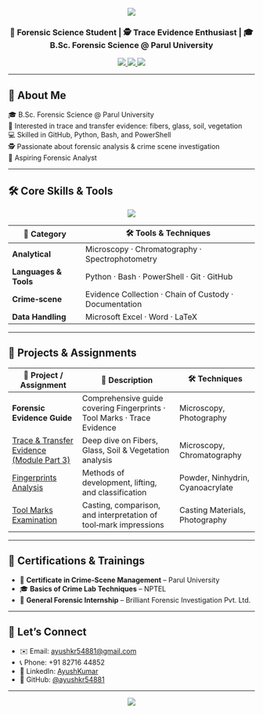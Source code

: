 <!-- ✨ WAVE HEADER ✨ -->
<p align="center">
  <img src="https://capsule-render.vercel.app/api?type=waving&color=228B22&height=200&section=header&text=Ayush%20Kumar&fontSize=50&fontColor=ffffff&animation=twinkling" />
</p>

<h3 align="center">🔬 Forensic Science Student | 🕵️ Trace Evidence Enthusiast | 🎓 B.Sc. Forensic Science @ Parul University</h3>

<p align="center">
  <a href="mailto:ayushkr54881@gmail.com">
    <img src="https://img.shields.io/badge/Email-ayushkr54881%40gmail.com-D14836?style=for-the-badge&logo=gmail&logoColor=white" />
  </a>
  <a href="https://www.linkedin.com/in/ayush-kumar-918a3b354/">
    <img src="https://img.shields.io/badge/LinkedIn-AyushKumar-0077B5?style=for-the-badge&logo=linkedin&logoColor=white" />
  </a>
  <a href="https://github.com/ayushkr54881">
    <img src="https://img.shields.io/badge/GitHub-ayushkr54881-black?style=for-the-badge&logo=github" />
  </a>
</p>

---

## 🧩 About Me

🎓 B.Sc. Forensic Science @ Parul University  
🧪 Interested in trace and transfer evidence: fibers, glass, soil, vegetation  
💻 Skilled in GitHub, Python, Bash, and PowerShell  
🕵️ Passionate about forensic analysis & crime scene investigation  
🎯 Aspiring Forensic Analyst  

---

## 🛠️ Core Skills & Tools

<p align="center">
  <img src="https://skillicons.dev/icons?i=python,bash,powershell,github,git,latex,excel" />
</p>

| 🔬 Category         | 🛠️ Tools & Techniques                                          |
|---------------------|----------------------------------------------------------------|
| **Analytical**      | Microscopy · Chromatography · Spectrophotometry                |
| **Languages & Tools** | Python · Bash · PowerShell · Git · GitHub                     |
| **Crime‑scene**     | Evidence Collection · Chain of Custody · Documentation         |
| **Data Handling**   | Microsoft Excel · Word · LaTeX                                 |

---

## 🚀 Projects & Assignments

| 🔗 Project / Assignment                                      | 📝 Description                                                 | 🛠️ Techniques               |
|--------------------------------------------------------------|----------------------------------------------------------------|-----------------------------|
| **Forensic Evidence Guide**                                  | Comprehensive guide covering Fingerprints · Tool Marks · Trace Evidence | Microscopy, Photography     |
| [Trace & Transfer Evidence (Module Part 3)](/projects/trace-transfer) | Deep dive on Fibers, Glass, Soil & Vegetation analysis         | Microscopy, Chromatography  |
| [Fingerprints Analysis](/projects/fingerprints)              | Methods of development, lifting, and classification             | Powder, Ninhydrin, Cyanoacrylate |
| [Tool Marks Examination](/projects/tool-marks)               | Casting, comparison, and interpretation of tool‐mark impressions | Casting Materials, Photography |

---

## 📜 Certifications & Trainings

- 🏅 **Certificate in Crime‑Scene Management** – Parul University  
- 🎓 **Basics of Crime Lab Techniques** – NPTEL  
- 🤝 **General Forensic Internship** – Brilliant Forensic Investigation Pvt. Ltd.  

---

## 🤝 Let’s Connect

- ✉️ Email: ayushkr54881@gmail.com  
- 📞 Phone: +91 82716 44852  
- 🔗 LinkedIn: [AyushKumar](https://www.linkedin.com/in/ayush-kumar-918a3b354/)  
- 🐙 GitHub: [@ayushkr54881](https://github.com/ayushkr54881)

---

<!-- ✨ FOOTER WAVE -->
<p align="center">
  <img src="https://capsule-render.vercel.app/api?type=waving&color=228B22&height=120&section=footer" />
</p>
